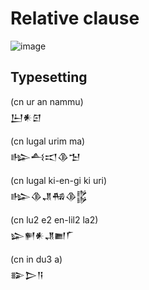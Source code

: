 # Relative clause

![image](https://github.com/user-attachments/assets/2002f9a9-5055-4767-8757-44f607ebdb00)

## Typesetting
(cn ur an nammu)\
𒌨𒀭𒇉

(cn lugal urim ma)\
𒈗𒋀𒀊𒆠𒈠

(cn lugal ki-en-gi ki uri)\
𒈗𒆠𒂗𒄀𒆠𒌵

(cn lu2 e2 en-lil2 la2)\
𒇽𒂍𒀭𒂗𒆤𒇲

(cn in du3 a)\
𒅔𒆕𒀀

